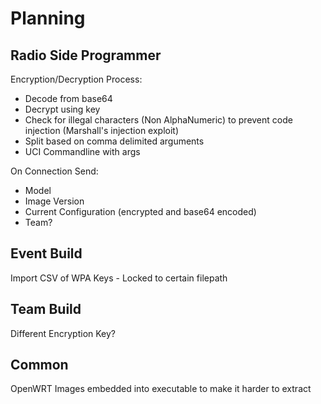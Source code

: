 # Planning

## Radio Side Programmer

Encryption/Decryption Process:
- Decode from base64
- Decrypt using key
- Check for illegal characters (Non AlphaNumeric) to prevent code injection (Marshall's injection exploit)
- Split based on comma delimited arguments
- UCI Commandline with args

On Connection Send:
- Model
- Image Version
- Current Configuration (encrypted and base64 encoded)
- Team?

## Event Build

Import CSV of WPA Keys - Locked to certain filepath

## Team Build

Different Encryption Key?

## Common

OpenWRT Images embedded into executable to make it harder to extract

